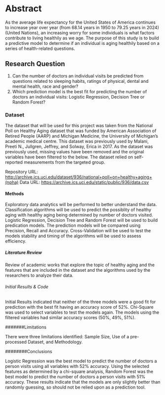 # Abstract

As the average life expectancy for the United States of America continues to increase year over year (from 68.14 years in 1950 to 79.25 years in 2024)(United Nations), an increasing worry for some individuals is what factors contribute to living healthily as we age.   The purpose of this study is to build a predictive model to determine if an individual is aging healthily based on a series of health-related questions.  

## Research Question

1. Can the number of doctors an individual visits be predicted from questions related to sleeping habits, ratings of physical, dental and mental health, race and gender?
2. Which prediction model is the best fit for predicting the number of doctors an individual visits:  Logistic Regression, Decision Tree or Random Forest?

### Dataset

The dataset that will be used for this project was taken from the National Poll on Healthy Aging dataset that was funded by American Association of Retired People (AARP) and Michigan Medicine, the University of Michigan’s academic medical centre. This dataset was previously used by Malani, Preeti N., Jullgren, Jeffrey, and Solway, Erica in 2017.  As the dataset was previously used, missing values have been removed and the original variables have been filtered to the below.  The dataset relied on self-reported measurements from the targeted group. 

Repository URL: http://archive.ics.uci.edu/dataset/936/national+poll+on+healthy+aging+(npha)
Data URL:  https://archive.ics.uci.edu/static/public/936/data.csv

#### Methods

Exploratory data analytics will be performed to better understand the data.  Classification algorithms will be used to predict the possiblity of healthy aging with healthy aging being determined by number of doctors visited. Logistic Regression, Decision Tree and Random Forest will be used to build predication models.  The prediction models will be compared using Precision, Recall and Accuracy.  Cross-Validation will be used to test the models stability and timing of the algorithms will be used to assess efficiency.  

##### Literature Review

Review of academic works that explore the topic of healthy aging and the features that are included in the dataset and the algorithms used by the researchers to analyze their data. 

###### Initial Results & Code

Initial Results indicated that neither of the three models were a good fit for prediction with the best fit having an accuracy score of 52%.  Chi-Square was used to select variables to test the models again.
The models using the filtered variables had similar accuracy scores (50%, 49%, 51%).

#######Limitations

There were three limitations identified:  Sample Size, Use of a pre-processed Dataset, and Methodology. 

########Conclusions

Logistic Regression was the best model to predict the number of doctors a person visits using all variables with 52% accuracy.  Using the selected features as determined by a chi-square analysis, Random Forest was the best model to predict the number of doctors a person visits with 51% accuracy.  These results indicate that the models are only slightly better than randomly guessing, so should not be relied upon as a prediction tool. 
